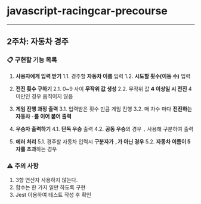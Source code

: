 # javascript-racingcar-precourse

---

## 2주차: 자동차 경주

### 📋 구현할 기능 목록

1. **사용자에게 입력 받기**
   1.1. 경주할 **자동차 이름** 입력
   1.2. **시도할 횟수(이동 수)** 입력

2. **전진 횟수 구하기**
   2.1. 0~9 사이 **무작위 값 생성**
   2.2. 무작위 값 **4 이상일 시 전진** 4미만인 경우 움직이지 않음

3. **게임 진행 과정 출력**
   3.1. 입력받은 횟수 만큼 게임 진행
   3.2. 매 차수 마다 **전진하는 자동차 `-`를 이어 붙어 출력**

4. **우승자 출력하기**
   4.1. **단독 우승** 출력
   4.2. **공동 우승**의 경우 `,` 사용해 구분하여 출력

5. **에러 처리**
   5.1. 경주할 자동차 입력시 **구분자가 `,`가 아닌 경우**
   5.2. **자동차 이름이 5자를 초과**하는 경우

### ⚠️ 주의 사항

1. 3항 연산자 사용하지 않는다.
2. 함수는 한 가지 일만 하도록 구현
3. Jest 이용하여 테스트 작성 후 확인
